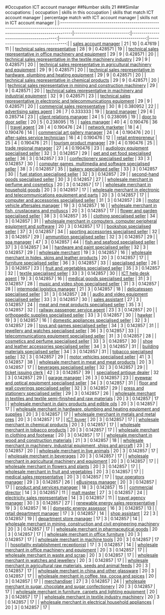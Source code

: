 #Occupation ICT account manager
##Number skills 21
###Similar occupations:
| occupation                                                                                                                                                        |   skills in this occupation |   skills that match ICT account manager |   percentage match with ICT account manager |   skills not in ICT account manager |
|:------------------------------------------------------------------------------------------------------------------------------------------------------------------|----------------------------:|----------------------------------------:|--------------------------------------------:|------------------------------------:|
| [sales account manager](sales_account_manager.md)                                                                                                                 |                          21 |                                      10 |                                    0.47619  |                                  11 |
| [technical sales representative](technical_sales_representative.md)                                                                                               |                          28 |                                       9 |                                    0.428571 |                                  19 |
| [technical sales representative in office machinery and equipment](technical_sales_representative_in_office_machinery_and_equipment.md)                           |                          29 |                                       9 |                                    0.428571 |                                  20 |
| [technical sales representative in the textile machinery industry](technical_sales_representative_in_the_textile_machinery_industry.md)                           |                          29 |                                       9 |                                    0.428571 |                                  20 |
| [technical sales representative in agricultural machinery and equipment](technical_sales_representative_in_agricultural_machinery_and_equipment.md)               |                          29 |                                       9 |                                    0.428571 |                                  20 |
| [technical sales representative in hardware, plumbing and heating equipment](technical_sales_representative_in_hardware,_plumbing_and_heating_equipment.md)       |                          29 |                                       9 |                                    0.428571 |                                  20 |
| [technical sales representative in chemical products](technical_sales_representative_in_chemical_products.md)                                                     |                          29 |                                       9 |                                    0.428571 |                                  20 |
| [technical sales representative in mining and construction machinery](technical_sales_representative_in_mining_and_construction_machinery.md)                     |                          29 |                                       9 |                                    0.428571 |                                  20 |
| [technical sales representative in machinery and industrial equipment](technical_sales_representative_in_machinery_and_industrial_equipment.md)                   |                          32 |                                       9 |                                    0.428571 |                                  23 |
| [technical sales representative in electronic and telecommunications equipment](technical_sales_representative_in_electronic_and_telecommunications_equipment.md) |                          29 |                                       9 |                                    0.428571 |                                  20 |
| [commercial sales representative](commercial_sales_representative.md)                                                                                             |                          30 |                                       8 |                                    0.380952 |                                  22 |
| [advertising sales agent](advertising_sales_agent.md)                                                                                                             |                          26 |                                       7 |                                    0.333333 |                                  19 |
| [brand manager](brand_manager.md)                                                                                                                                 |                          29 |                                       6 |                                    0.285714 |                                  23 |
| [client relations manager](client_relations_manager.md)                                                                                                           |                          24 |                                       5 |                                    0.238095 |                                  19 |
| [door to door seller](door_to_door_seller.md)                                                                                                                     |                          20 |                                       5 |                                    0.238095 |                                  15 |
| [sales manager](sales_manager.md)                                                                                                                                 |                          40 |                                       4 |                                    0.190476 |                                  36 |
| [travel agent](travel_agent.md)                                                                                                                                   |                          28 |                                       4 |                                    0.190476 |                                  24 |
| [network marketer](network_marketer.md)                                                                                                                           |                          18 |                                       4 |                                    0.190476 |                                  14 |
| [commercial art gallery manager](commercial_art_gallery_manager.md)                                                                                               |                          24 |                                       4 |                                    0.190476 |                                  20 |
| [after-sales service technician](after-sales_service_technician.md)                                                                                               |                          16 |                                       4 |                                    0.190476 |                                  12 |
| [retail entrepreneur](retail_entrepreneur.md)                                                                                                                     |                          25 |                                       4 |                                    0.190476 |                                  21 |
| [tourism product manager](tourism_product_manager.md)                                                                                                             |                          29 |                                       4 |                                    0.190476 |                                  25 |
| [trade regional manager](trade_regional_manager.md)                                                                                                               |                          27 |                                       4 |                                    0.190476 |                                  23 |
| [audiology equipment specialised seller](audiology_equipment_specialised_seller.md)                                                                               |                          32 |                                       3 |                                    0.142857 |                                  29 |
| [pet and pet food specialised seller](pet_and_pet_food_specialised_seller.md)                                                                                     |                          36 |                                       3 |                                    0.142857 |                                  33 |
| [confectionery specialised seller](confectionery_specialised_seller.md)                                                                                           |                          33 |                                       3 |                                    0.142857 |                                  30 |
| [computer games, multimedia and software specialised seller](computer_games,_multimedia_and_software_specialised_seller.md)                                       |                          38 |                                       3 |                                    0.142857 |                                  35 |
| [bakery specialised seller](bakery_specialised_seller.md)                                                                                                         |                          33 |                                       3 |                                    0.142857 |                                  30 |
| [fuel station specialised seller](fuel_station_specialised_seller.md)                                                                                             |                          32 |                                       3 |                                    0.142857 |                                  29 |
| [second-hand goods specialised seller](second-hand_goods_specialised_seller.md)                                                                                   |                          30 |                                       3 |                                    0.142857 |                                  27 |
| [wholesale merchant in perfume and cosmetics](wholesale_merchant_in_perfume_and_cosmetics.md)                                                                     |                          20 |                                       3 |                                    0.142857 |                                  17 |
| [wholesale merchant in household goods](wholesale_merchant_in_household_goods.md)                                                                                 |                          20 |                                       3 |                                    0.142857 |                                  17 |
| [wholesale merchant in electronic and telecommunications equipment and parts](wholesale_merchant_in_electronic_and_telecommunications_equipment_and_parts.md)     |                          20 |                                       3 |                                    0.142857 |                                  17 |
| [computer and accessories specialised seller](computer_and_accessories_specialised_seller.md)                                                                     |                          31 |                                       3 |                                    0.142857 |                                  28 |
| [motor vehicle aftersales manager](motor_vehicle_aftersales_manager.md)                                                                                           |                          19 |                                       3 |                                    0.142857 |                                  16 |
| [wholesale merchant in fish, crustaceans and molluscs](wholesale_merchant_in_fish,_crustaceans_and_molluscs.md)                                                   |                          20 |                                       3 |                                    0.142857 |                                  17 |
| [flower and garden specialised seller](flower_and_garden_specialised_seller.md)                                                                                   |                          38 |                                       3 |                                    0.142857 |                                  35 |
| [clothing specialised seller](clothing_specialised_seller.md)                                                                                                     |                          34 |                                       3 |                                    0.142857 |                                  31 |
| [wholesale merchant in computers, computer peripheral equipment and software](wholesale_merchant_in_computers,_computer_peripheral_equipment_and_software.md)     |                          20 |                                       3 |                                    0.142857 |                                  17 |
| [bookshop specialised seller](bookshop_specialised_seller.md)                                                                                                     |                          37 |                                       3 |                                    0.142857 |                                  34 |
| [sporting accessories specialised seller](sporting_accessories_specialised_seller.md)                                                                             |                          32 |                                       3 |                                    0.142857 |                                  29 |
| [ammunition specialised seller](ammunition_specialised_seller.md)                                                                                                 |                          32 |                                       3 |                                    0.142857 |                                  29 |
| [spa manager](spa_manager.md)                                                                                                                                     |                          47 |                                       3 |                                    0.142857 |                                  44 |
| [fish and seafood specialised seller](fish_and_seafood_specialised_seller.md)                                                                                     |                          37 |                                       3 |                                    0.142857 |                                  34 |
| [hardware and paint specialised seller](hardware_and_paint_specialised_seller.md)                                                                                 |                          32 |                                       3 |                                    0.142857 |                                  29 |
| [wholesale merchant](wholesale_merchant.md)                                                                                                                       |                          19 |                                       3 |                                    0.142857 |                                  16 |
| [wholesale merchant in hides, skins and leather products](wholesale_merchant_in_hides,_skins_and_leather_products.md)                                             |                          20 |                                       3 |                                    0.142857 |                                  17 |
| [furniture specialised seller](furniture_specialised_seller.md)                                                                                                   |                          36 |                                       3 |                                    0.142857 |                                  33 |
| [specialised seller](specialised_seller.md)                                                                                                                       |                          26 |                                       3 |                                    0.142857 |                                  23 |
| [fruit and vegetables specialised seller](fruit_and_vegetables_specialised_seller.md)                                                                             |                          35 |                                       3 |                                    0.142857 |                                  32 |
| [textile specialised seller](textile_specialised_seller.md)                                                                                                       |                          33 |                                       3 |                                    0.142857 |                                  30 |
| [ICT help desk agent](ICT_help_desk_agent.md)                                                                                                                     |                          19 |                                       3 |                                    0.142857 |                                  16 |
| [medical goods specialised seller](medical_goods_specialised_seller.md)                                                                                           |                          31 |                                       3 |                                    0.142857 |                                  28 |
| [music and video shop specialised seller](music_and_video_shop_specialised_seller.md)                                                                             |                          31 |                                       3 |                                    0.142857 |                                  28 |
| [intermodal logistics manager](intermodal_logistics_manager.md)                                                                                                   |                          21 |                                       3 |                                    0.142857 |                                  18 |
| [delicatessen specialised seller](delicatessen_specialised_seller.md)                                                                                             |                          31 |                                       3 |                                    0.142857 |                                  28 |
| [audio and video equipment specialised seller](audio_and_video_equipment_specialised_seller.md)                                                                   |                          33 |                                       3 |                                    0.142857 |                                  30 |
| [sales assistant](sales_assistant.md)                                                                                                                             |                          27 |                                       3 |                                    0.142857 |                                  24 |
| [meat and meat products specialised seller](meat_and_meat_products_specialised_seller.md)                                                                         |                          35 |                                       3 |                                    0.142857 |                                  32 |
| [railway passenger service agent](railway_passenger_service_agent.md)                                                                                             |                          23 |                                       3 |                                    0.142857 |                                  20 |
| [orthopaedic supplies specialised seller](orthopaedic_supplies_specialised_seller.md)                                                                             |                          33 |                                       3 |                                    0.142857 |                                  30 |
| [hawker](hawker.md)                                                                                                                                               |                          19 |                                       3 |                                    0.142857 |                                  16 |
| [domestic appliances specialised seller](domestic_appliances_specialised_seller.md)                                                                               |                          32 |                                       3 |                                    0.142857 |                                  29 |
| [toys and games specialised seller](toys_and_games_specialised_seller.md)                                                                                         |                          34 |                                       3 |                                    0.142857 |                                  31 |
| [jewellery and watches specialised seller](jewellery_and_watches_specialised_seller.md)                                                                           |                          36 |                                       3 |                                    0.142857 |                                  33 |
| [telecommunications equipment specialised seller](telecommunications_equipment_specialised_seller.md)                                                             |                          31 |                                       3 |                                    0.142857 |                                  28 |
| [cosmetics and perfume specialised seller](cosmetics_and_perfume_specialised_seller.md)                                                                           |                          33 |                                       3 |                                    0.142857 |                                  30 |
| [shoe and leather accessories specialised seller](shoe_and_leather_accessories_specialised_seller.md)                                                             |                          34 |                                       3 |                                    0.142857 |                                  31 |
| [building materials specialised seller](building_materials_specialised_seller.md)                                                                                 |                          34 |                                       3 |                                    0.142857 |                                  31 |
| [tobacco specialised seller](tobacco_specialised_seller.md)                                                                                                       |                          32 |                                       3 |                                    0.142857 |                                  29 |
| [motor vehicles specialised seller](motor_vehicles_specialised_seller.md)                                                                                         |                          41 |                                       3 |                                    0.142857 |                                  38 |
| [wholesale merchant in meat and meat products](wholesale_merchant_in_meat_and_meat_products.md)                                                                   |                          20 |                                       3 |                                    0.142857 |                                  17 |
| [beverages specialised seller](beverages_specialised_seller.md)                                                                                                   |                          32 |                                       3 |                                    0.142857 |                                  29 |
| [ticket issuing clerk](ticket_issuing_clerk.md)                                                                                                                   |                          42 |                                       3 |                                    0.142857 |                                  39 |
| [specialised antique dealer](specialised_antique_dealer.md)                                                                                                       |                          32 |                                       3 |                                    0.142857 |                                  29 |
| [garage manager](garage_manager.md)                                                                                                                               |                          26 |                                       3 |                                    0.142857 |                                  23 |
| [eyewear and optical equipment specialised seller](eyewear_and_optical_equipment_specialised_seller.md)                                                           |                          34 |                                       3 |                                    0.142857 |                                  31 |
| [floor and wall coverings specialised seller](floor_and_wall_coverings_specialised_seller.md)                                                                     |                          32 |                                       3 |                                    0.142857 |                                  29 |
| [press and stationery specialised seller](press_and_stationery_specialised_seller.md)                                                                             |                          29 |                                       3 |                                    0.142857 |                                  26 |
| [wholesale merchant in textiles and textile semi-finished and raw materials](wholesale_merchant_in_textiles_and_textile_semi-finished_and_raw_materials.md)       |                          20 |                                       3 |                                    0.142857 |                                  17 |
| [wholesale merchant in dairy products and edible oils](wholesale_merchant_in_dairy_products_and_edible_oils.md)                                                   |                          20 |                                       3 |                                    0.142857 |                                  17 |
| [wholesale merchant in hardware, plumbing and heating equipment and supplies](wholesale_merchant_in_hardware,_plumbing_and_heating_equipment_and_supplies.md)     |                          20 |                                       3 |                                    0.142857 |                                  17 |
| [wholesale merchant in metals and metal ores](wholesale_merchant_in_metals_and_metal_ores.md)                                                                     |                          20 |                                       3 |                                    0.142857 |                                  17 |
| [ICT buyer](ICT_buyer.md)                                                                                                                                         |                          20 |                                       3 |                                    0.142857 |                                  17 |
| [wholesale merchant in chemical products](wholesale_merchant_in_chemical_products.md)                                                                             |                          20 |                                       3 |                                    0.142857 |                                  17 |
| [wholesale merchant in tobacco products](wholesale_merchant_in_tobacco_products.md)                                                                               |                          20 |                                       3 |                                    0.142857 |                                  17 |
| [wholesale merchant in clothing and footwear](wholesale_merchant_in_clothing_and_footwear.md)                                                                     |                          20 |                                       3 |                                    0.142857 |                                  17 |
| [wholesale merchant in wood and construction materials](wholesale_merchant_in_wood_and_construction_materials.md)                                                 |                          21 |                                       3 |                                    0.142857 |                                  18 |
| [wholesale merchant in machinery, industrial equipment, ships and aircraft](wholesale_merchant_in_machinery,_industrial_equipment,_ships_and_aircraft.md)         |                          23 |                                       3 |                                    0.142857 |                                  20 |
| [wholesale merchant in live animals](wholesale_merchant_in_live_animals.md)                                                                                       |                          20 |                                       3 |                                    0.142857 |                                  17 |
| [wholesale merchant in beverages](wholesale_merchant_in_beverages.md)                                                                                             |                          20 |                                       3 |                                    0.142857 |                                  17 |
| [wholesale merchant in agricultural machinery and equipment](wholesale_merchant_in_agricultural_machinery_and_equipment.md)                                       |                          20 |                                       3 |                                    0.142857 |                                  17 |
| [wholesale merchant in flowers and plants](wholesale_merchant_in_flowers_and_plants.md)                                                                           |                          20 |                                       3 |                                    0.142857 |                                  17 |
| [wholesale merchant in fruit and vegetables](wholesale_merchant_in_fruit_and_vegetables.md)                                                                       |                          20 |                                       3 |                                    0.142857 |                                  17 |
| [medical sales representative](medical_sales_representative.md)                                                                                                   |                          20 |                                       3 |                                    0.142857 |                                  17 |
| [tour operators manager](tour_operators_manager.md)                                                                                                               |                          29 |                                       3 |                                    0.142857 |                                  26 |
| [eBusiness manager](eBusiness_manager.md)                                                                                                                         |                          20 |                                       3 |                                    0.142857 |                                  17 |
| [product and services manager](product_and_services_manager.md)                                                                                                   |                          18 |                                       3 |                                    0.142857 |                                  15 |
| [commercial director](commercial_director.md)                                                                                                                     |                          14 |                                       3 |                                    0.142857 |                                  11 |
| [malt master](malt_master.md)                                                                                                                                     |                          27 |                                       3 |                                    0.142857 |                                  24 |
| [electricity sales representative](electricity_sales_representative.md)                                                                                           |                          14 |                                       3 |                                    0.142857 |                                  11 |
| [travel agency manager](travel_agency_manager.md)                                                                                                                 |                          30 |                                       3 |                                    0.142857 |                                  27 |
| [renewable energy sales representative](renewable_energy_sales_representative.md)                                                                                 |                          19 |                                       3 |                                    0.142857 |                                  16 |
| [domestic energy assessor](domestic_energy_assessor.md)                                                                                                           |                          16 |                                       3 |                                    0.142857 |                                  13 |
| [retail department manager](retail_department_manager.md)                                                                                                         |                          17 |                                       3 |                                    0.142857 |                                  14 |
| [shop assistant](shop_assistant.md)                                                                                                                               |                          22 |                                       3 |                                    0.142857 |                                  19 |
| [department store manager](department_store_manager.md)                                                                                                           |                          17 |                                       3 |                                    0.142857 |                                  14 |
| [wholesale merchant in mining, construction and civil engineering machinery](wholesale_merchant_in_mining,_construction_and_civil_engineering_machinery.md)       |                          20 |                                       3 |                                    0.142857 |                                  17 |
| [wholesale merchant in pharmaceutical goods](wholesale_merchant_in_pharmaceutical_goods.md)                                                                       |                          20 |                                       3 |                                    0.142857 |                                  17 |
| [wholesale merchant in office furniture](wholesale_merchant_in_office_furniture.md)                                                                               |                          20 |                                       3 |                                    0.142857 |                                  17 |
| [wholesale merchant in machine tools](wholesale_merchant_in_machine_tools.md)                                                                                     |                          20 |                                       3 |                                    0.142857 |                                  17 |
| [hospitality establishment receptionist](hospitality_establishment_receptionist.md)                                                                               |                          17 |                                       3 |                                    0.142857 |                                  14 |
| [wholesale merchant in office machinery and equipment](wholesale_merchant_in_office_machinery_and_equipment.md)                                                   |                          20 |                                       3 |                                    0.142857 |                                  17 |
| [wholesale merchant in waste and scrap](wholesale_merchant_in_waste_and_scrap.md)                                                                                 |                          20 |                                       3 |                                    0.142857 |                                  17 |
| [wholesale merchant in watches and jewellery](wholesale_merchant_in_watches_and_jewellery.md)                                                                     |                          20 |                                       3 |                                    0.142857 |                                  17 |
| [wholesale merchant in agricultural raw materials, seeds and animal feeds](wholesale_merchant_in_agricultural_raw_materials,_seeds_and_animal_feeds.md)           |                          20 |                                       3 |                                    0.142857 |                                  17 |
| [wholesale merchant in china and other glassware](wholesale_merchant_in_china_and_other_glassware.md)                                                             |                          20 |                                       3 |                                    0.142857 |                                  17 |
| [wholesale merchant in coffee, tea, cocoa and spices](wholesale_merchant_in_coffee,_tea,_cocoa_and_spices.md)                                                     |                          20 |                                       3 |                                    0.142857 |                                  17 |
| [merchandiser](merchandiser.md)                                                                                                                                   |                          27 |                                       3 |                                    0.142857 |                                  24 |
| [wholesale merchant in sugar, chocolate and sugar confectionery](wholesale_merchant_in_sugar,_chocolate_and_sugar_confectionery.md)                               |                          20 |                                       3 |                                    0.142857 |                                  17 |
| [wholesale merchant in furniture, carpets and lighting equipment](wholesale_merchant_in_furniture,_carpets_and_lighting_equipment.md)                             |                          20 |                                       3 |                                    0.142857 |                                  17 |
| [wholesale merchant in textile industry machinery](wholesale_merchant_in_textile_industry_machinery.md)                                                           |                          20 |                                       3 |                                    0.142857 |                                  17 |
| [wholesale merchant in electrical household appliances](wholesale_merchant_in_electrical_household_appliances.md)                                                 |                          20 |                                       3 |                                    0.142857 |                                  17 |
